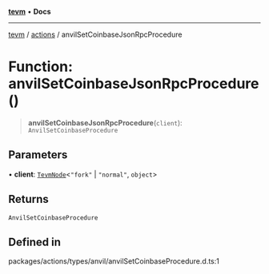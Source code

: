 [**tevm**](../../README.md) • **Docs**

***

[tevm](../../modules.md) / [actions](../README.md) / anvilSetCoinbaseJsonRpcProcedure

# Function: anvilSetCoinbaseJsonRpcProcedure()

> **anvilSetCoinbaseJsonRpcProcedure**(`client`): `AnvilSetCoinbaseProcedure`

## Parameters

• **client**: [`TevmNode`](../../index/type-aliases/TevmNode.md)\<`"fork"` \| `"normal"`, `object`\>

## Returns

`AnvilSetCoinbaseProcedure`

## Defined in

packages/actions/types/anvil/anvilSetCoinbaseProcedure.d.ts:1
